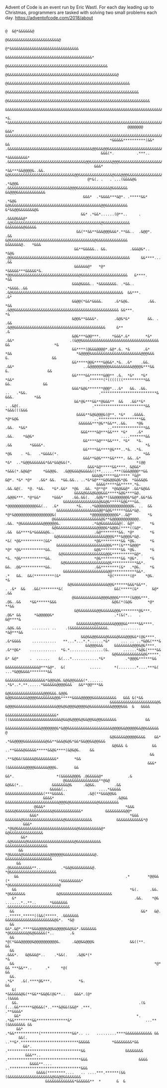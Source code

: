 Advent of Code is an event run by Eric Wastl. For each day leading up to Christmas, programmers are tasked with solving two small problems each day.
https://adventofcode.com/2018/about

                                                                                                                                                                                                     
                                                                                                                                                                                                     
                                                                                                                                                                                                     
                                                                                                                              @  &@*&&&&&&@                                                          
                                                                                                                      @&&&&&&&&&&&&&&&&&&&&&&&@                                                      
                                                                                                                @*&&&&&&&&&&&&&&&&&&&&&&&&&&&&&&&                                                    
                                                                                                           &&&&&&&&&&&&&&&&&&&&&&&&&&&&&&&&&&&&&&&*                                                  
                                                                                                       @&&&&&&&&&&&&&&&&&&&&&&&&&&&&&&&&&&&&&&&&&&&&&                                                
                                                                                                    @&&&&&&&&&&&&&&&&&&&&&&&&&&&&&&&&&&&&&&&&&&&&&&&&&@                                              
                                                                                                 @&&&&&&&&&&&&&&&&&&&&&&&&&&&&&&&&&&&&&&&&&&&&&&&&&&&&&&&                                            
                                                                                              @&&&&&&&&&&&&&&&&&&&&&&&&&&&&&&&&&&&&&&&&&&&&&&&&&&&&&&&&&&&                                           
                                                                                           @&&&&&&&&&&&&&&&&&&&&&&&&&&&&&&&&&&&&&&&&&&&&&&&&&&&&&&&&&&&&&&&&                                         
                                                                                      &&&&&&&&&&&&&&&&&&&&&&&&&&&&&&&&&&&&&&&&&&&&&&&&&&&&&&&&&&&&&&&&&&&&&&&                                        
                                                                                    *&. *&&&&&&&&&&&&&&&&&&&&&&&&&&&&&&&&&&&&&&&&&&&&&&&&&&&&&&&&&&&&&&&&&&&&&&                                      
                                                           @@@@@@@               &&&*   &&&&&&&&&&&&&&&&&&&&&&&&&&&&&&&&&&&&&&&&&&&&&&&&&&&&&&&&&&&&&&&&&&&&&&&                                      
                                                   *&&&&&**********(&&*         &&     .&&&&&&&&&&&&&&&&&&&&&&&&&&&&&&&&&&&&&&@@&&&@@&&&&&&&&&&&&&&&&&&&&&&&&&&&                                     
                                               &&&(*.          .***.. *&&&&&&&&&*      .&&&&&&&&&&&&&&&&&&&&&&&&&&&&&&&&&&&@@&&&&&&&&&&@@@&&&&&&&&&&&&&&&&&&&&&&&                                    
                                            &&&*             *&&***&&@@@@&..&&.         &@&&&&&&&&&&&&&&&&&&&&&&&&&&&&&@@&&&&&&&&&&&&&&&@&&&@@@&&&&&&&&&&&&&&&&&@&                                   
                                         @*&(. .   . ...(&&&&@&        .*&@@&           .&&&&&&&&&&&&&&&&&&&&&&&&&&&&@@@&&&&&&&&&&&&&&&@&&&&&&& &&@@@&&&&&&&&&&&&&                                   
                                       &&&*  .*&&&&***&@*. .*****&&*   .*&@&              &@&&&&&&&&&&&&&&&&&&&&&&&&&&&&&&&&&&&&&&&&&@@&&&&&&&&&&   &*&&@@&&&&&&&@&                                  
                                      &&* .*&&*......(@**..     . .&&&@&&&@*              .&@&&&&&&&&&&&&&&&&&&&&&&&&&&&&&&&&&&&&&&&&@&&&&&&&&&&&&        &&&&&&&&@&&&&&                             
                                    &&(**&&**&&&@@@&&&*.**&&..  .&@@*.  .&&                 &@&&&&&&&&&&&&&&&&&&&&&&&&&&&&&&&&&&&&&&@&&&&&&&&&&&&&&        &&&&&&&@.   *&&&                          
                                   &&**&&&&&.. &&.          .&&&@&*..  *&@&                  .@@&&&&&&&&&&&&&&&&&&&&&&&&&&&&&&&&&@@&&&&&&&&&&&&&&&&&&     &&****...       .&&                        
                                   &&&&&&@*   *@*          *&&&&&***&&&&&*&.                   *@@&&&&&&&&&&&&&&&&&&&&&&&&&&&&&&@&&&&&&&&&&&&&&&&&&&&&   &****.             *&&                      
                                  &&&@&&&&.. *&&&&&&&&. .*&&..    .*&&&&..&&                     .&@&&&&&&&&&&&&&&&&&&&&&&&&&&&&&&&&&&&&&&&&&&&&&&&&&&  &&***.               .&*                     
                                  &&@@(*&&*&&&&.     .&*&@&.        .&&.  *&&                      .&@@&&&&&&&&&&&&&&&&&&&&&&&&&&&&&&&&&&&&&&&&&&&&&&& &&***.                 *&                     
                                  &@@&**&&&&*.       .&@&*&*        &&. .  .&&                        .&@@&&&&&&&&&&&&&&&&&&&&&&&&&&&&&&&&&&&&&&&&&     &**                   .&                     
                                  &@&***&@@***.     *&&&*.&*       *&*      .&&*                         .(&@@&&&&&&&&&&&&&&&&&&&&&&&&&&&&&&&&&&&       &&                    *&                     
                                  &&****(@&&&@@@@*.&@*.&. *&      .&*         *&&                             *&@@@@&&&&&&&&&&&&&&&&&&&&&&&@@@&&&        &.                   &&                     
                                  &&*****@@&****&@&&*.*&. .&*    .&&.          .&&*                               ..&@@@@@@@@@&&&&&&&&&&@@@@&***&&        &.                 &&                      
                                  &&****&&******&@@** .&.  *&*   *&*             *&&*                                 .******(*(((((((**********&&         &&.              &&                       
                                  &&&*&@&*******@@@*...&*   &&. .&&.         ..   .*&&.                                .*************************&          &&&.         *&&                         
                                   &&*@&***&&**@&&&**  &&   .&&**&*               . .&@(.                                .***********************&&            *&&&(((&&&                            
                                    &&&&**&@&@@@&(@**. *&*   .&&&&.                 *@*&@&                                  ..*******************&&                                                  
                                     &&&&&&***@&**&&**..&&.    *@&                 .&&.  *&&*                                    ..***************&&                                                 
                                      &&&****&@***&&*** *&*    .&*                 .&&.    *&@&*                                       ....*******&&                                                 
                                       &&****&@***&&***. *&*   *&.                 .&&        *&&&&*.                                             *&                                                 
                                       &&****&&****@&***..*&. .*&.                 *@&    . *&.   .*&&&&(*.                                      *&&                                                 
                                       &&&**&@&****&&****. &&..&*                  *&*  ..*&@@&&&&&&&*&&*&&@&&(*.                             *(@@                                                   
                                         &&&*&@*****&&****. &@&&*                  *&&&(*.&@&@*     *&&@@&.  .&@@&&&@&&&&&((**......***(&&&@@@@**&&                                                  
                                           &&&@&*****&&***** *&@*                  &@*. *&* *@*   .&&* &&.  *&&.&&.. ..*&*&@***&@&@@&@&*@&  *&&&&@&                                                  
                                             &&&&*****&&*****.*&.                 .&&.&@(.  *@. *&&.   *&*.&&*  *@&  .&&. *@**@*  *@&@&&@* .&&*&@&&                                                  
                                   &&&&@&&&@&@@&&&*****&@&****&@.                 .&@@&***. *@*&&*     *&&&*    .&&.&&(.  .&@&**(&&@@@@@@&*&@*.&&*&&                                                 
                              &&&&&&&&&&&&&&&&@&&@&*****&@&***&&.                 *@@@@@@@@@@@@@&&(..  .&*        *&.   .*&@@@@@@@@@@@@@@@@&. ..  &&                                                 
                           &&&&&&&&&&&&&&&&&&&@@*&@&******&&&*&@.                 *@*&@@@@@@@@@@@@@@@@@&(               *@@@@@@@@@@@&*..&@*       *&                                                 
                         @&&&&&&&&&&&&&&&&&&&&&@&**&@@@@@@@@@@@@.                .&&. *@&&&&&&&&&&@@@@@@&.              .*&@&&&&&&&&@(. &@*       *&                                                 
                         &@&&&&&&&&&&&&&&&&&&@@@@&*&@@&(****((&@*.               .&&  &&****&*&&&&&@&..                  .&@********&&. *@*       *&                                                 
                          &@&&&&&&&&&&&&&&&&&&&&&@@@&***&@@@&*&@.                *&( *@&**********(&&*                   *@&*********&& *@&.      *&                                                 
                           &&&&&&&&&&&&&&&&&&&&&&@@&***(&***&@@@*                *@* *@&***********&&.                   &@&*********&& *@&.      *&                                                 
                            &@&&&&&&&&&&&&&&&&&&&@@&**********&@*.               *&. *@&***********&&.                   *@&*********&& *@&*.     *&                                                 
                             &@&&&&&&&&&&&&&&&&&&&@&***********&&*.              &&. .@&***********&&.                   .&&********(&*  .*@&.    *&                                                 
                              &&&&&&&&&&&&&&&&&&&&@@***********&&*.         .*   &&.  &&(*********(&*                     *@(*******(@*    *@&.   *&                                                 
                                &@&&&&&&&&&&&&&&&&@@&******&&&*&&**.      . .&*  &&   .&&(********&(                       &&(*****(&*      &@*  .&&                                                 
                                  @&&&&&&&&&&&&@@@&@@@&*****(&@@&***.       .@&..&&    *&&******&&&                         &@&(*(&@&       *@* **&&                                                 
                                   &@&&&&&&&&@@&&&&&&@@&********@&***.      .@&* &&      *&@@@@@&*                           .*(&(*..   .   &@****&                                                  
                                    &&&&&&&&@@&&&&&&&@@@@&&*****&&****.     .&@&.&&     ........ ..    .(&&&&&&&&&&&&&&&&&.     .........  *&@***&&                                                  
                                      &&@&&@@&&&&@&&&&@&&&@@@&&*(@&****.    .&*&&&&     ...........   **...*...*.*......*&*     ... .. ..*&@&(***&                                                   
                                        &&@@@&&&     &&&&&&&&@@@&@&****.    .&**@&*    ............  *&.*...............(&.      ......*&@&(****&&                                                   
                                                    &@&&&&&&&&&&&&@&*****.   &* &@*     .  ......    &(...*............*&*         .*@@@&******&&                                                    
                                                    &&&&&&&&&&&&&&&@***&@*.  &(           .....      *(........*....***&(   ...*&@@&&&&********&&                                                    
                                                   &&&&&&&&&&&&&&&&&&*&@@&@&.&@&@@&&&&(*.......     .*&*..*.**......*&&&&&&@@@@&&&   &&**@@***&&                                                     
                                                   &@&&&&&&&&&&&&&&&@@@&&&.&@@&  &@@&&&&&&&@@@@&&&&&&&&@@&*****&&&&@@@@@&&&&&&&&&&&   &&& &(*&&                                                      
                                                   &&&&&&&&&&&&&&&&&&&&&@&   &@@@&&&&&&&&&&&&&&&&&&&@@&@&@@@&@@@@&@&&&&&&&&&&@@@@&&&  &   &&&&                                                       
                                                   &&&&&&&&&&&&&&&&&&&&&&&*((&&&&&&&&&&&&&&&&&&&&&&&@&&@&@@@&@&&@@&&@@&&&&&&&             &&                                                         
                                                   &&&&&&&&&&&&&&&&@@@@@@@&*&@@&&&&&&&&&&&&&&&&&&&&@@@@&&@@@@@&&@@&&&&&& @                                                                           
                                                   &@&&&&&@@@@@&&&&    &&*     .*&&@@@@&&&&&&&&&&@&&**&&&@&@&*&&*&&@@&&@@&&&                                                                         
                                                    &@&&& &           &&              ..**&&&&@&&&&&*****&&@&****(&@&@&.    &&                                                                       
                                                                     &&                       .**&@&&(&&&&&@&&&&&&&&&*       *&&                                                                     
                                                                    &&&*                        (&&&&&&&&@@@@&&&&&&@@@&.       &&                                                                    
                                                                         &&*.                   *(&&&&&@@@& .@&&&&&@*           .&                                                                   
                              @&&&&&&&&&&&&&&&**@&@                          &@&&(*..             &&&&&&&@&     .&@&&.        .&&                                                                    
                        &&&&&(..              ....*&&&&&                     &&&&&&&&&&&&&&&&&(***&&&&&.          .&@(**&&&@@&&                                                                      
                     &&&&*                            .&@&&                &&&&&&&&&&&&&&&&&&&&&&&&@@@&@&&&&&&&&&&&&@&&&&&&&&&                                                                       
                 @&&&*                                    *&&&         &&&&@&&&&&&&&&&&&&&&&@&&&&&&&&&&&&*          &&&&&&&&&@@*                                                                     
               &&&*                                         *&&&   &&&&&&&@&&&&&&&&&&&&&&&&&&@&&&&&&&&&&&&           &&&&&&&&&&&&*@                                                                  
            &&&*                                              .*@&@&&&&&&&&&&&&&&&&&&&&&&&&&&&@&&&&&&&&&&@*           &@&&&&&&&&&&&&&&&                                                              
           &&*                                                  .&@&&&&&&@&&&&&&&&&&&&&&&&&&&&&@&&&&&&&&&&&            &&&&&&&&&&&&&&&&&&&                                                           
          &&                                                      *@&&&&&@&&&&&&&&&&&&@@@@@@&&&&&&&&&&&&&&@.            &&&&&&&&&&&&&&&&&&&&&                                                        
         &&                                                        .@&&&&&&&&&&**..         .*&&@&&&&&&&&&@.            *@&&&&&&&&&&&&&&&&&&&&&                                                      
        &&                                                .*        *@@&&(*                      *&&&&&&&&&*             *@&&&&&&&&&&&&&&&&&&&&&&@                                                   
       &&                                                   *&(.     .&&.                          *@&&&&&&&              &@&&&&&&&&&&&&&&&&&&&&&&&                                                  
       &*                                                     .&&.    *@&       .......*..**..      *&&&&&&&              .&&&&&&&&&&&&&&&&&&&&&&&&&&&&                                              
      &&                                                         &&*   &@. ..*****.*****((&&(*****. .&&&&&&&               &&&&&&&&&&&&&&&&&&&&&&@&*.  *&@                                           
      &&                                                           &&*.&@*.****&&&@@@&@@&&@@@@&&@&&*.&&&&&&&               *@&&&&&&&&@&@&&&&&(*..       .&                                           
      &&                                                            *@(*&&&@@@@@&@@@@@@@@@@&.     .&@@&&@@@&                &&((**.                       &&                                         
      &&                                                             .&&&*.   &@&&&@*..    .*&&(.    .&@&*(*                                               *&                                        
      &&                                                               *@*    && ***&&**..      .*     *@(                                                   &&                                      
      &&.                                                              .*&*   .&(.****@&***.            *&.                                                   &&                                     
       &(                                                           *&&&&&&@&(**&&**&&@&(@&**..    &&&*.(@*                                              .(&&&&                                      
       &&.                                                      .(&(...&&******&@&&&(*..***&@&&(&&@* .***.                                        .**&&&&*                                           
        &&*                                                    *.   .*&&********&&**************&*                                 ...**(&&&&&&&& &&                                                 
         &&*                                                      .*&&***********(**************&&*.. ..   .........****&&&&&&&&&&&& &&                                                              
          &&(.                                                  ..**&*.**************************&&&&&          *&&&&&&&&*&&                                                                         
            &&*.                                              .*********************************&&                  &&&&&&&&                                                                         
             &&&**..                                        .*********************************&&&                       &&&&                                                                         
               &&&&**....                                ..********************************&&&                                                                                                       
                  &&&&(********....   .. ....***.******(&&(&&&&&&&&&&&&&&&&&&&&@&&@@&&&&&&&&                                                                                                         
                      &&&&&&&&&&&&&*&&&&&&**  *       &  &                                                                                                                                           